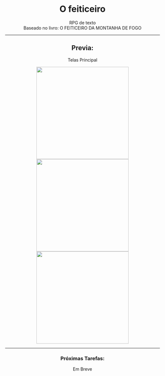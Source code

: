 <h1 align="center"> O feiticeiro </h1>

<div align="center">
 RPG de texto<br>Baseado no livro: O FEITICEIRO DA MONTANHA DE FOGO
 
 ***

<h2 align="center"> Previa: </h2>

<div align="center">
  <p align="center">Telas Principal</p>
  
   <img height="300" src="https://user-images.githubusercontent.com/105604399/197398276-c3dfa3b7-bd57-4ef5-86ce-e5ef34ef887e.PNG"/>

   <img height="300" src="https://user-images.githubusercontent.com/105604399/197398321-0ebcddf4-34ca-4ac4-b719-9da53926ed6f.PNG"/>
   
   <img height="300" src="https://user-images.githubusercontent.com/105604399/197398385-cc90f560-a105-4be4-8482-45ef3f448799.PNG"/>
   
</div>

***

<h3> Próximas Tarefas: </h3>

Em Breve

